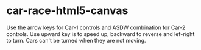 # car-race-html5-canvas
Use the arrow keys for Car-1 controls and ASDW combination for Car-2 controls.
Use upward key is to speed up, backward to reverse and lef-right to turn.
Cars can't be turned when they are not moving.